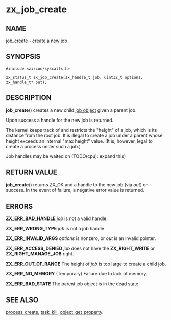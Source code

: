 # zx_job_create

## NAME

job_create - create a new job

## SYNOPSIS

```
#include <zircon/syscalls.h>

zx_status_t zx_job_create(zx_handle_t job, uint32_t options, zx_handle_t* out);

```

## DESCRIPTION

**job_create**() creates a new child [job object](../objects/job.md) given a
parent job.

Upon success a handle for the new job is returned.

The kernel keeps track of and restricts the "height" of a job, which is its
distance from the root job. It is illegal to create a job under a parent whose
height exceeds an internal "max height" value. (It is, however, legal to create
a process under such a job.)

Job handles may be waited on (TODO(cpu): expand this)

## RETURN VALUE

**job_create**() returns ZX_OK and a handle to the new job
(via *out*) on success.  In the event of failure, a negative error value
is returned.

## ERRORS

**ZX_ERR_BAD_HANDLE**  *job* is not a valid handle.

**ZX_ERR_WRONG_TYPE**  *job* is not a job handle.

**ZX_ERR_INVALID_ARGS**  *options* is nonzero, or *out* is an invalid pointer.

**ZX_ERR_ACCESS_DENIED**  *job* does not have the **ZX_RIGHT_WRITE** or **ZX_RIGHT_MANAGE_JOB** right.

**ZX_ERR_OUT_OF_RANGE**  The height of *job* is too large to create a child job.

**ZX_ERR_NO_MEMORY**  (Temporary) Failure due to lack of memory.

**ZX_ERR_BAD_STATE**  The parent job object is in the dead state.

## SEE ALSO

[process_create](process_create.md),
[task_kill](task_kill.md),
[object_get_property](object_get_property.md).
